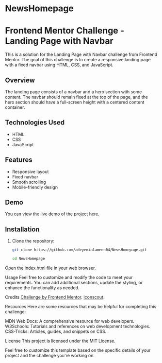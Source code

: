 # NewsHomepage

# Frontend Mentor Challenge - Landing Page with Navbar

This is a solution for the Landing Page with Navbar challenge from Frontend Mentor. The goal of this challenge is to create a responsive landing page with a fixed navbar using HTML, CSS, and JavaScript.

## Overview

The landing page consists of a navbar and a hero section with some content. The navbar should remain fixed at the top of the page, and the hero section should have a full-screen height with a centered content container.

## Technologies Used

- HTML
- CSS
- JavaScript

## Features

- Responsive layout
- Fixed navbar
- Smooth scrolling
- Mobile-friendly design

## Demo

You can view the live demo of the project [here](https://news-landing-homepage.vercel.app/).

## Installation

1. Clone the repository:

   ```bash
   git clone https://github.com/adeyemialameen04/NewsHomepage.git

   cd NewsHomepage


Open the index.html file in your web browser.

Usage
Feel free to customize and modify the code to meet your requirements. You can add additional sections, update the styling, or enhance the functionality as needed.

Credits
[Challenge by Frontend Mentor](https://www.frontendmentor.io/).
[Iconscout](https://iconscout.com/).

Resources
Here are some resources that may be helpful for completing this challenge:

MDN Web Docs: A comprehensive resource for web developers.
W3Schools: Tutorials and references on web development technologies.
CSS-Tricks: Articles, guides, and snippets on CSS.

License
This project is licensed under the MIT License.

Feel free to customize this template based on the specific details of your project and the challenge you're working on.
